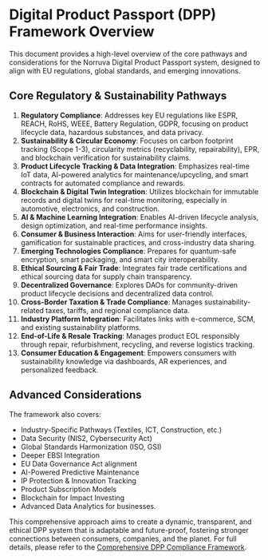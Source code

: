 
# Digital Product Passport (DPP) Framework Overview

This document provides a high-level overview of the core pathways and considerations for the Norruva Digital Product Passport system, designed to align with EU regulations, global standards, and emerging innovations.

## Core Regulatory & Sustainability Pathways

1.  **Regulatory Compliance**: Addresses key EU regulations like ESPR, REACH, RoHS, WEEE, Battery Regulation, GDPR, focusing on product lifecycle data, hazardous substances, and data privacy.
2.  **Sustainability & Circular Economy**: Focuses on carbon footprint tracking (Scope 1-3), circularity metrics (recyclability, repairability), EPR, and blockchain verification for sustainability claims.
3.  **Product Lifecycle Tracking & Data Integration**: Emphasizes real-time IoT data, AI-powered analytics for maintenance/upcycling, and smart contracts for automated compliance and rewards.
4.  **Blockchain & Digital Twin Integration**: Utilizes blockchain for immutable records and digital twins for real-time monitoring, especially in automotive, electronics, and construction.
5.  **AI & Machine Learning Integration**: Enables AI-driven lifecycle analysis, design optimization, and real-time performance insights.
6.  **Consumer & Business Interaction**: Aims for user-friendly interfaces, gamification for sustainable practices, and cross-industry data sharing.
7.  **Emerging Technologies Compliance**: Prepares for quantum-safe encryption, smart packaging, and smart city interoperability.
8.  **Ethical Sourcing & Fair Trade**: Integrates fair trade certifications and ethical sourcing data for supply chain transparency.
9.  **Decentralized Governance**: Explores DAOs for community-driven product lifecycle decisions and decentralized data control.
10. **Cross-Border Taxation & Trade Compliance**: Manages sustainability-related taxes, tariffs, and regional compliance data.
11. **Industry Platform Integration**: Facilitates links with e-commerce, SCM, and existing sustainability platforms.
12. **End-of-Life & Resale Tracking**: Manages product EOL responsibly through repair, refurbishment, recycling, and reverse logistics tracking.
13. **Consumer Education & Engagement**: Empowers consumers with sustainability knowledge via dashboards, AR experiences, and personalized feedback.

## Advanced Considerations

The framework also covers:
-   Industry-Specific Pathways (Textiles, ICT, Construction, etc.)
-   Data Security (NIS2, Cybersecurity Act)
-   Global Standards Harmonization (ISO, GSI)
-   Deeper EBSI Integration
-   EU Data Governance Act alignment
-   AI-Powered Predictive Maintenance
-   IP Protection & Innovation Tracking
-   Product Subscription Models
-   Blockchain for Impact Investing
-   Advanced Data Analytics for businesses.

This comprehensive approach aims to create a dynamic, transparent, and ethical DPP system that is adaptable and future-proof, fostering stronger connections between consumers, companies, and the planet. For full details, please refer to the [Comprehensive DPP Compliance Framework](comprehensive-dpp-compliance-framework.md).
    